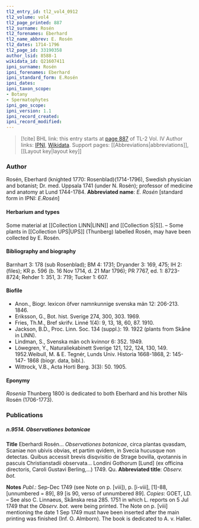```yaml
---
tl2_entry_id: tl2_vol4_0912
tl2_volume: vol4
tl2_page_printed: 887
tl2_surname: Rosén
tl2_forenames: Eberhard
tl2_name_abbrev: E. Rosén
tl2_dates: 1714-1796
tl2_page_id: 33190358
author_lsid: 8588-1
wikidata_id: Q21607411
ipni_surname: Rosén
ipni_forenames: Eberhard
ipni_standard_form: E.Rosén
ipni_dates: 
ipni_taxon_scope: 
- Botany
- Spermatophytes
ipni_geo_scope: 
ipni_version: 1.1
ipni_record_created: 
ipni_record_modified:
---
```


> [!cite] BHL link: this entry starts at [page 887](https://www.biodiversitylibrary.org/page/33190358) of TL-2 Vol. IV
> Author links: [IPNI](https://www.ipni.org/a/8588-1), [Wikidata](https://www.wikidata.org/wiki/Q21607411). Support pages: [[Abbreviations|abbreviations]], [[Layout key|layout key]]

### Author

Rosén, Eberhard (knighted 1770: Rosenblad)(1714-1796), Swedish physician and botanist; Dr. med. Uppsala 1741 (under N. Rosén); professor of medicine and anatomy at Lund 1744-1784. 
**Abbreviated name**: *E. Rosén* \[standard form in IPNI: *E.Rosén*\]

#### Herbarium and types

Some material at [[Collection LINN|LINN]] and [[Collection S|S]]. – Some plants in [[Collection UPS|UPS]] (Thunberg) labelled Rosén, may have been collected by E. Rosén.

#### Bibliography and biography

Barnhart 3: 178 (sub Rosenblad); BM 4: 1731; Dryander 3: 169, 475; IH 2: (files); KR p. 596 (b. 16 Nov 1714, d. 21 Mar 1796); PR 7767, ed. 1: 8723-8724; Rehder 1: 351, 3: 719; Tucker 1: 607.

#### Biofile

- Anon., Biogr. lexicon öfver namnkunnige svenska män 12: 206-213. 1846.
- Eriksson, G., Bot. hist. Sverige 274, 300, 303. 1969.
- Fries, Th.M., Bref skrifv. Linné 1(4): 9, 13, 18, 60, 87. 1910.
- Jackson, B.D., Proc. Linn. Soc. 134 (suppl.): 19. 1922 (plants from Skåne in LINN).
- Lindman, S., Svenska män och kvinnor 6: 352. 1949.
- Löwegren, Y., Naturaliekabinett Sverige 121, 122, 124, 130, 149. 1952.Weibull, M. & E. Tegnér, Lunds Univ. Historia 1668-1868, 2: 145-147- 1868 (biogr. data, bibl.).
- Wittrock, V.B., Acta Horti Berg. 3(3): 50. 1905.

#### Eponymy

*Rosenia* Thunberg 1800 is dedicated to both Eberhard and his brother Nils Rosén (1706-1773).

### Publications

##### n.9514. Observationes botanicae

**Title**
Eberhardi Rosén... *Observationes botanicae*, circa plantas qvasdam, Scaniae non ubivis obvias, et partim qvidem, in Svecia hucusque non detectas. Quibus accessit brevis disqvisitio de Strage bovilla, qvotannis in pascuis Christianstadii observata... Londini Gothorum \[Lund\] (ex officina directoris, Caroli Gustavi Berling,...) 1749. Qu.
**Abbreviated title**: *Observ. bot.*

**Notes**
*Publ*.: Sep-Dec 1749 (see Note on p. \[viii\]), p. \[i-viii\], \[1\]-88, \[unnumbered = 89\], 89 \[is 90, verso of unnumbered 89\]. *Copies*: GOET, LD. – See also C. Linnaeus, Skånska resa 285. 1751 in which L. reports on 5 Jul 1749 that the *Observ. bot.* were being printed. The Note on p. \[viii\] mentioning the date 1 Sep 1749 must have been inserted after the main printing was finished (Inf. O. Almborn). The book is dedicated to A. v. Haller.

